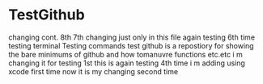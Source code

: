 TestGithub
==========

changing cont. 8th
7th changing just only in this file
again testing 6th time
testing terminal
Testing commands
test github is a repostiory for showing the bare minimums of github and how tomanuvre functions etc.etc
i m changing it for testing 1st
this is again testing 4th time
i m adding using xcode first time 
now it is my changing second time